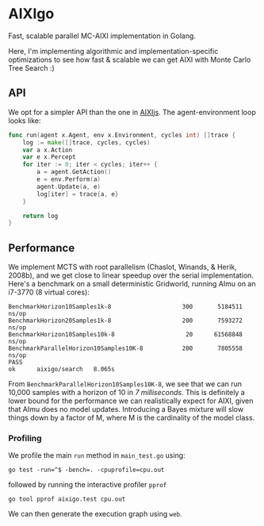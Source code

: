 # AIXIgo
Fast, scalable parallel MC-AIXI implementation in Golang.

Here, I'm implementing algorithmic and implementation-specific optimizations to see how fast & scalable we can get AIXI with Monte Carlo Tree Search :)

## API
We opt for a simpler API than the one in [AIXIjs](https://github.com/aslanides/aixijs). The  agent-environment loop looks like:

```go
func run(agent x.Agent, env x.Environment, cycles int) []trace {
	log := make([]trace, cycles, cycles)
	var a x.Action
	var e x.Percept
	for iter := 0; iter < cycles; iter++ {
		a = agent.GetAction()
		e = env.Perform(a)
		agent.Update(a, e)
		log[iter] = trace{a, e}
	}

	return log
}
```

## Performance
We implement MCTS with root parallelism (Chaslot, Winands, & Herik, 2008b), and we get close to linear speedup over the serial implementation. Here's a benchmark on a small deterministic Gridworld, running AImu on an i7-3770 (8 virtual cores):

```
BenchmarkHorizon10Samples1k-8            	     300	   5184511 ns/op
BenchmarkHorizon20Samples1k-8            	     200	   7593272 ns/op
BenchmarkHorizon10Samples10k-8           	      20	  61568848 ns/op
BenchmarkParallelHorizon10Samples10K-8   	     200	   7805558 ns/op
PASS
ok  	aixigo/search	8.065s
```

From `BenchmarkParallelHorizon10Samples10K-8`, we see that we can run 10,000 samples with a horizon of 10 in _7 milliseconds_. This is definitely a lower bound for the performance we can realistically expect for AIXI, given that AImu does no model updates. Introducing a Bayes mixture will slow things down by a factor of M, where M is the cardinality of the model class.

### Profiling

We profile the main `run` method in `main_test.go` using:

`go test -run=^$ -bench=. -cpuprofile=cpu.out`

followed by running the interactive profiler `pprof`

`go tool pprof aixigo.test cpu.out`

We can then generate the execution graph using `web`.
